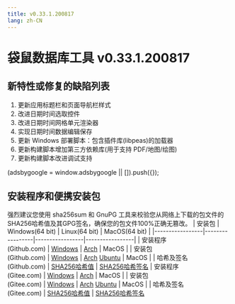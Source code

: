 ```yaml
---
title: v0.33.1.200817
lang: zh-CN
---
```


# 袋鼠数据库工具 v0.33.1.200817

## 新特性或修复的缺陷列表
1. 更新应用标题栏和页面导航栏样式
2. 改进日期时间选取控件
3. 改进日期时间网格单元渲染器
4. 实现日期时间数据编辑保存
5. 更新 Windows 部署脚本：包含插件库(libpeas)的加载器
6. 更新构建脚本增加第三方依赖库(用于支持 PDF/地图/绘图)
7. 更新构建脚本改进调试支持

<div>
    <script2 type="text/javascript" async="true" src="https://pagead2.googlesyndication.com/pagead/js/adsbygoogle.js" />
    <ins class="adsbygoogle"
        style="display:block; text-align:center;"
        data-ad-layout="in-article"
        data-ad-format="fluid"
        data-ad-client="ca-pub-3975819313740938"
        data-ad-slot="6760827895"></ins>
    <script2 type="text/javascript">
        (adsbygoogle = window.adsbygoogle || []).push({});
    </script2>
</div>


## 安装程序和便携安装包
强烈建议您使用 sha256sum 和 GnuPG 工具来校验您从网络上下载的包文件的SHA256哈希值及其GPG签名，确保您的包文件100%正确无篡改。
| 安装包        | Windows(64 bit) | Linux(64 bit)   | MacOS(64 bit)   |
|-----------------|-----------------|-----------------|-----------------|
| 安装程序<br/>(Github.com) | [Windows](https://github.com/dbkangaroo/kangaroo/releases/download/v0.33.1.200817/kangaroo-0.33.1.200817-AMD64.exe) | [Arch](https://github.com/dbkangaroo/kangaroo/releases/download/v0.33.1.200817/kangaroo-0.33.1.200817-1-x86_64.pkg.tar.xz) | MacOS |
| 安装包<br/>(Github.com)  | [Windows](https://github.com/dbkangaroo/kangaroo/releases/download/v0.33.1.200817/kangaroo-0.33.1.200817-AMD64.7z) | [Arch](https://github.com/dbkangaroo/kangaroo/releases/download/v0.33.1.200817/kangaroo-0.33.1.200817-arch.tar.gz) [Ubuntu](https://github.com/dbkangaroo/kangaroo/releases/download/v0.33.1.200817/kangaroo-0.33.1.200817-ubuntu.tar.gz) | MacOS |
| 哈希及签名<br/>(Github.com) | [SHA256哈希值](https://github.com/dbkangaroo/kangaroo/releases/download/v0.33.1.200817/kangaroo-0.33.1.200817.sha256sum) | [SHA256哈希签名](https://github.com/dbkangaroo/kangaroo/releases/download/v0.33.1.200817/kangaroo-0.33.1.200817.sha256sum.gpg)
| 安装程序<br/>(Gitee.com) | [Windows](https://gitee.com/dbkangaroo/kangaroo/attach_files/450511/download) | [Arch](https://gitee.com/dbkangaroo/kangaroo/attach_files/450508/download) | MacOS |
| 安装包<br/>(Gitee.com)  | [Windows](https://gitee.com/dbkangaroo/kangaroo/attach_files/450512/download) | [Arch](https://gitee.com/dbkangaroo/kangaroo/attach_files/450509/download) [Ubuntu](https://gitee.com/dbkangaroo/kangaroo/attach_files/450510/download) | MacOS |
| 哈希及签名<br/>(Gitee.com) | [SHA256哈希值](https://gitee.com/dbkangaroo/kangaroo/attach_files/450510/download) | [SHA256哈希签名](https://gitee.com/dbkangaroo/kangaroo/attach_files/450510/download)